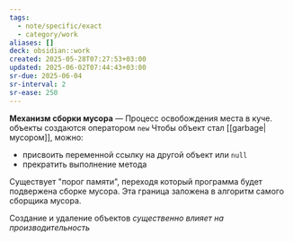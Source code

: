 ```yaml
---
tags:
  - note/specific/exact
  - category/work
aliases: []
deck: obsidian::work
created: 2025-05-28T07:27:53+03:00
updated: 2025-06-02T07:44:43+03:00
sr-due: 2025-06-04
sr-interval: 2
sr-ease: 250
---
```


**Механизм сборки мусора**
—
Процесс освобождения места в куче.
объекты создаются оператором `new`
Чтобы объект стал [[garbage|мусором]], можно:
- присвоить переменной ссылку на другой объект или `null`
- прекратить выполнение метода

Существует "порог памяти", переходя который программа будет подвержена сборке мусора. Эта граница заложена в алгоритм самого сборщика мусора.

Создание и удаление объектов *существенно влияет на производительность*
